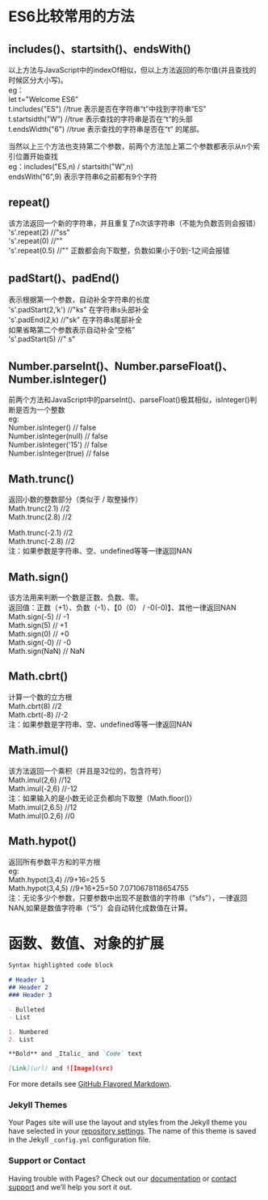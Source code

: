 # ES6比较常用的方法
  ## includes()、startsith()、endsWith()  
  以上方法与JavaScript中的indexOf相似，但以上方法返回的布尔值(并且查找的时候区分大小写)。  
  eg：  
    let t="Welcome ES6"    
    t.includes("ES") //true 表示是否在字符串“t”中找到字符串“ES”  
    t.startsidth("W") //true 表示查找的字符串是否在“t”的头部  
    t.endsWidth("6")  //true 表示查找的字符串是否在“t” 的尾部。  
 
  当然以上三个方法也支持第二个参数，前两个方法加上第二个参数都表示从n个索引位置开始查找  
      eg：includes("ES,n) / startsith("W",n)  
          endsWith("6",9) 表示字符串6之前都有9个字符  

## repeat()  
  该方法返回一个新的字符串，并且重复了n次该字符串（不能为负数否则会报错）  
  's'.repeat(2) //"ss"  
  's'.repeat(0) //""  
  's'.repeat(0.5) //"" 正数都会向下取整，负数如果小于0到-1之间会报错  

## padStart()、padEnd()  
  表示根据第一个参数，自动补全字符串的长度  
    's'.padStart(2,'k') //"ks" 在字符串s头部补全  
    's'.padEnd(2,k) //"sk"  在字符串s尾部补全  
    如果省略第二个参数表示自动补全“空格”  
    's'.padStart(5) //"    s"  

## Number.parseInt()、Number.parseFloat()、Number.isInteger()  
  前两个方法和JavaScript中的parseInt()、parseFloat()极其相似，isInteger()判断是否为一个整数  
  eg:  
  Number.isInteger() // false  
  Number.isInteger(null) // false  
  Number.isInteger('15') // false  
  Number.isInteger(true) // false  
  
## Math.trunc()  
  返回小数的整数部分（类似于 / 取整操作）  
  Math.trunc(2.1) //2  
  Math.trunc(2.8) //2  
  
  Math.trunc(-2.1) //2  
  Math.trunc(-2.8) //2  
  注：如果参数是字符串、空、undefined等等一律返回NAN  

## Math.sign()  
  该方法用来判断一个数是正数、负数、零。  
  返回值：正数（+1）、负数（-1）、【0（0） / -0(-0)】、其他一律返回NAN  
  Math.sign(-5) // -1  
  Math.sign(5) // +1  
  Math.sign(0) // +0  
  Math.sign(-0) // -0  
  Math.sign(NaN) // NaN  
  
## Math.cbrt()  
  计算一个数的立方根  
  Math.cbrt(8) //2  
  Math.cbrt(-8) //-2  
  注：如果参数是字符串、空、undefined等等一律返回NAN  
  
## Math.imul()  
  该方法返回一个乘积（并且是32位的，包含符号）  
  Math.imul(2,6) //12  
  Math.imul(-2,6) //-12  
  注：如果输入的是小数无论正负都向下取整（Math.floor()）  
  Math.imul(2,6.5) //12  
  Math.imul(0.2,6)  //0  

## Math.hypot()  
  返回所有参数平方和的平方根  
  eg:  
    Math.hypot(3,4) //9+16=25  5  
    Math.hypot(3,4,5) //9+16+25=50  7.0710678118654755  
  注：无论多少个参数，只要参数中出现不是数值的字符串（“sfs”），一律返回NAN,如果是数值字符串（“5”）会自动转化成数值在计算。  

# 函数、数值、对象的扩展
  
  

```markdown
Syntax highlighted code block

# Header 1
## Header 2
### Header 3

- Bulleted
- List

1. Numbered
2. List

**Bold** and _Italic_ and `Code` text

[Link](url) and ![Image](src)
```

For more details see [GitHub Flavored Markdown](https://guides.github.com/features/mastering-markdown/).

### Jekyll Themes

Your Pages site will use the layout and styles from the Jekyll theme you have selected in your [repository settings](https://github.com/LonelyAngul/-/settings). The name of this theme is saved in the Jekyll `_config.yml` configuration file.

### Support or Contact

Having trouble with Pages? Check out our [documentation](https://help.github.com/categories/github-pages-basics/) or [contact support](https://github.com/contact) and we’ll help you sort it out.

